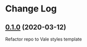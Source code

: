 # Change Log
<!-- TODO: Update after tests etc -->
## [0.1.0](https://github.com/testthedocs/Linode/tree/0.1.1) (2020-03-12)

Refactor repo to Vale styles template